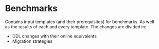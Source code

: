 # Benchmarks

Contains input templates (and their prerequisites) for benchmarks. As well as the results of each and every template. The changes are divided in:
* DDL changes with their online equivalents
* Migration strategies